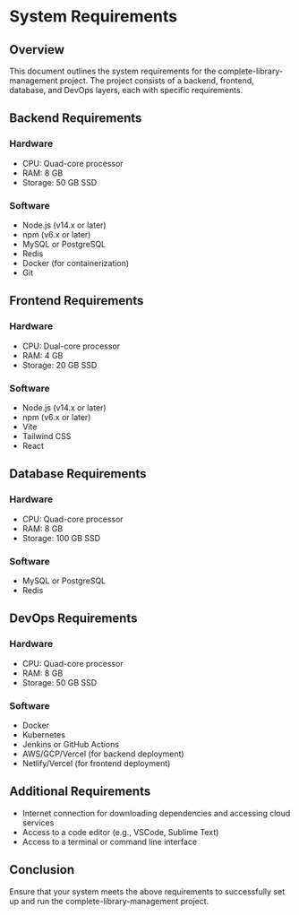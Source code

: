 # System Requirements

## Overview

This document outlines the system requirements for the complete-library-management project. The project consists of a backend, frontend, database, and DevOps layers, each with specific requirements.

## Backend Requirements

### Hardware
- CPU: Quad-core processor
- RAM: 8 GB
- Storage: 50 GB SSD

### Software
- Node.js (v14.x or later)
- npm (v6.x or later)
- MySQL or PostgreSQL
- Redis
- Docker (for containerization)
- Git

## Frontend Requirements

### Hardware
- CPU: Dual-core processor
- RAM: 4 GB
- Storage: 20 GB SSD

### Software
- Node.js (v14.x or later)
- npm (v6.x or later)
- Vite
- Tailwind CSS
- React

## Database Requirements

### Hardware
- CPU: Quad-core processor
- RAM: 8 GB
- Storage: 100 GB SSD

### Software
- MySQL or PostgreSQL
- Redis

## DevOps Requirements

### Hardware
- CPU: Quad-core processor
- RAM: 8 GB
- Storage: 50 GB SSD

### Software
- Docker
- Kubernetes
- Jenkins or GitHub Actions
- AWS/GCP/Vercel (for backend deployment)
- Netlify/Vercel (for frontend deployment)

## Additional Requirements

- Internet connection for downloading dependencies and accessing cloud services
- Access to a code editor (e.g., VSCode, Sublime Text)
- Access to a terminal or command line interface

## Conclusion

Ensure that your system meets the above requirements to successfully set up and run the complete-library-management project.
